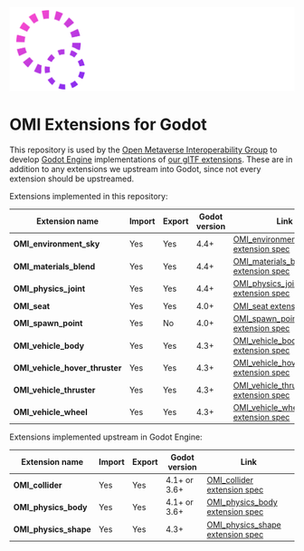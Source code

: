 ![OMI group logo](.github/omi_group_logo.svg)

# OMI Extensions for Godot

This repository is used by the [Open Metaverse Interoperability Group](https://omigroup.org/) to develop [Godot Engine](https://godotengine.org/) implementations of [our glTF extensions](https://github.com/omigroup/gltf-extensions). These are in addition to any extensions we upstream into Godot, since not every extension should be upstreamed.

Extensions implemented in this repository:

| Extension name                 | Import | Export | Godot version | Link                                                                                                                                         |
| ------------------------------ | ------ | ------ | ------------- | -------------------------------------------------------------------------------------------------------------------------------------------- |
| **OMI_environment_sky**        | Yes    | Yes    | 4.4+          | [OMI_environment_sky extension spec](https://github.com/omigroup/gltf-extensions/tree/main/extensions/2.0/OMI_environment_sky)               |
| **OMI_materials_blend**        | Yes    | Yes    | 4.4+          | [OMI_materials_blend extension spec](https://github.com/omigroup/gltf-extensions/tree/main/extensions/2.0/OMI_materials_blend)               |
| **OMI_physics_joint**          | Yes    | Yes    | 4.4+          | [OMI_physics_joint extension spec](https://github.com/omigroup/gltf-extensions/tree/main/extensions/2.0/OMI_physics_joint)                   |
| **OMI_seat**                   | Yes    | Yes    | 4.0+          | [OMI_seat extension spec](https://github.com/omigroup/gltf-extensions/tree/main/extensions/2.0/OMI_seat)                                     |
| **OMI_spawn_point**            | Yes    | No     | 4.0+          | [OMI_spawn_point extension spec](https://github.com/omigroup/gltf-extensions/tree/main/extensions/2.0/OMI_spawn_point)                       |
| **OMI_vehicle_body**           | Yes    | Yes    | 4.3+          | [OMI_vehicle_body extension spec](https://github.com/omigroup/gltf-extensions/tree/main/extensions/2.0/OMI_vehicle_body)                     |
| **OMI_vehicle_hover_thruster** | Yes    | Yes    | 4.3+          | [OMI_vehicle_hover_thruster extension spec](https://github.com/omigroup/gltf-extensions/tree/main/extensions/2.0/OMI_vehicle_hover_thruster) |
| **OMI_vehicle_thruster**       | Yes    | Yes    | 4.3+          | [OMI_vehicle_thruster extension spec](https://github.com/omigroup/gltf-extensions/tree/main/extensions/2.0/OMI_vehicle_thruster)             |
| **OMI_vehicle_wheel**          | Yes    | Yes    | 4.3+          | [OMI_vehicle_wheel extension spec](https://github.com/omigroup/gltf-extensions/tree/main/extensions/2.0/OMI_vehicle_wheel)                   |

Extensions implemented upstream in Godot Engine:

| Extension name        | Import | Export | Godot version | Link                                                                                                                       |
| --------------------- | ------ | ------ | ------------- | -------------------------------------------------------------------------------------------------------------------------- |
| **OMI_collider**      | Yes    | Yes    | 4.1+ or 3.6+  | [OMI_collider extension spec](https://github.com/omigroup/gltf-extensions/tree/main/extensions/2.0/Archived/OMI_collider)  |
| **OMI_physics_body**  | Yes    | Yes    | 4.1+ or 3.6+  | [OMI_physics_body extension spec](https://github.com/omigroup/gltf-extensions/tree/main/extensions/2.0/OMI_physics_body)   |
| **OMI_physics_shape** | Yes    | Yes    | 4.3+          | [OMI_physics_shape extension spec](https://github.com/omigroup/gltf-extensions/tree/main/extensions/2.0/OMI_physics_shape) |
